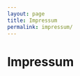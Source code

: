 ```yaml
---
layout: page
title: Impressum
permalink: impressum/
---
```

<div class="page-content wc-container">
  <h1>Impressum</h1>

</div>
